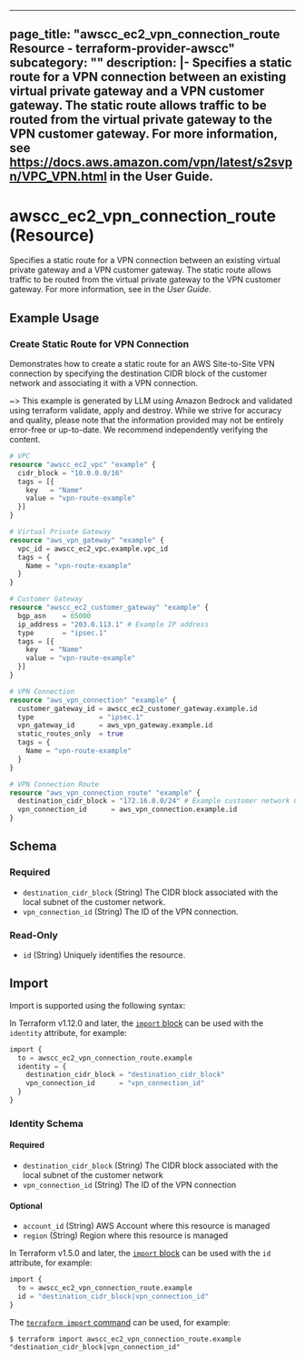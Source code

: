 
---
page_title: "awscc_ec2_vpn_connection_route Resource - terraform-provider-awscc"
subcategory: ""
description: |-
  Specifies a static route for a VPN connection between an existing virtual private gateway and a VPN customer gateway. The static route allows traffic to be routed from the virtual private gateway to the VPN customer gateway.
  For more information, see  https://docs.aws.amazon.com/vpn/latest/s2svpn/VPC_VPN.html in the User Guide.
---

# awscc_ec2_vpn_connection_route (Resource)

Specifies a static route for a VPN connection between an existing virtual private gateway and a VPN customer gateway. The static route allows traffic to be routed from the virtual private gateway to the VPN customer gateway.
 For more information, see [](https://docs.aws.amazon.com/vpn/latest/s2svpn/VPC_VPN.html) in the *User Guide*.

## Example Usage

### Create Static Route for VPN Connection

Demonstrates how to create a static route for an AWS Site-to-Site VPN connection by specifying the destination CIDR block of the customer network and associating it with a VPN connection.

~> This example is generated by LLM using Amazon Bedrock and validated using terraform validate, apply and destroy. While we strive for accuracy and quality, please note that the information provided may not be entirely error-free or up-to-date. We recommend independently verifying the content.

```terraform
# VPC
resource "awscc_ec2_vpc" "example" {
  cidr_block = "10.0.0.0/16"
  tags = [{
    key   = "Name"
    value = "vpn-route-example"
  }]
}

# Virtual Private Gateway
resource "aws_vpn_gateway" "example" {
  vpc_id = awscc_ec2_vpc.example.vpc_id
  tags = {
    Name = "vpn-route-example"
  }
}

# Customer Gateway
resource "awscc_ec2_customer_gateway" "example" {
  bgp_asn    = 65000
  ip_address = "203.0.113.1" # Example IP address
  type       = "ipsec.1"
  tags = [{
    key   = "Name"
    value = "vpn-route-example"
  }]
}

# VPN Connection
resource "aws_vpn_connection" "example" {
  customer_gateway_id = awscc_ec2_customer_gateway.example.id
  type                = "ipsec.1"
  vpn_gateway_id      = aws_vpn_gateway.example.id
  static_routes_only  = true
  tags = {
    Name = "vpn-route-example"
  }
}

# VPN Connection Route
resource "aws_vpn_connection_route" "example" {
  destination_cidr_block = "172.16.0.0/24" # Example customer network CIDR
  vpn_connection_id      = aws_vpn_connection.example.id
}
```

<!-- schema generated by tfplugindocs -->
## Schema

### Required

- `destination_cidr_block` (String) The CIDR block associated with the local subnet of the customer network.
- `vpn_connection_id` (String) The ID of the VPN connection.

### Read-Only

- `id` (String) Uniquely identifies the resource.

## Import

Import is supported using the following syntax:

In Terraform v1.12.0 and later, the [`import` block](https://developer.hashicorp.com/terraform/language/import) can be used with the `identity` attribute, for example:

```terraform
import {
  to = awscc_ec2_vpn_connection_route.example
  identity = {
    destination_cidr_block = "destination_cidr_block"
    vpn_connection_id      = "vpn_connection_id"
  }
}
```

<!-- schema generated by tfplugindocs -->
### Identity Schema

#### Required

- `destination_cidr_block` (String) The CIDR block associated with the local subnet of the customer network
- `vpn_connection_id` (String) The ID of the VPN connection

#### Optional

- `account_id` (String) AWS Account where this resource is managed
- `region` (String) Region where this resource is managed

In Terraform v1.5.0 and later, the [`import` block](https://developer.hashicorp.com/terraform/language/import) can be used with the `id` attribute, for example:

```terraform
import {
  to = awscc_ec2_vpn_connection_route.example
  id = "destination_cidr_block|vpn_connection_id"
}
```

The [`terraform import` command](https://developer.hashicorp.com/terraform/cli/commands/import) can be used, for example:

```shell
$ terraform import awscc_ec2_vpn_connection_route.example "destination_cidr_block|vpn_connection_id"
```

